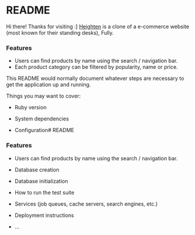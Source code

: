 # README
Hi there! Thanks for visiting :]
[Heighten](https://heighten-fullstack.herokuapp.com/#/) is a clone of a e-commerce website (most known for their standing desks), Fully.

### Features
* Users can find products by name using the search / navigation bar.
* Each product category can be filtered by popularity, name or price.





This README would normally document whatever steps are necessary to get the
application up and running.

Things you may want to cover:

* Ruby version

* System dependencies

* Configuration# README

### Features
* Users can find products by name using the search / navigation bar.

* Database creation

* Database initialization

* How to run the test suite

* Services (job queues, cache servers, search engines, etc.)

* Deployment instructions

* ...


